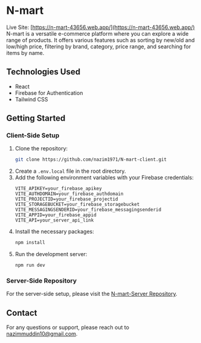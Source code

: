 # N-mart
Live Site: [https://n-mart-43656.web.app/](https://n-mart-43656.web.app/)
N-mart is a versatile e-commerce platform where you can explore a wide range of products. It offers various features such as sorting by new/old and low/high price, filtering by brand, category, price range, and searching for items by name.

## Technologies Used
- React
- Firebase for Authentication
- Tailwind CSS

## Getting Started

### Client-Side Setup
1. Clone the repository:
   ```bash
   git clone https://github.com/nazim1971/N-mart-client.git
   ```
2. Create a `.env.local` file in the root directory.
3. Add the following environment variables with your Firebase credentials:
   ```plaintext
   VITE_APIKEY=your_firebase_apikey
   VITE_AUTHDOMAIN=your_firebase_authdomain
   VITE_PROJECTID=your_firebase_projectid
   VITE_STORAGEBUCKET=your_firebase_storagebucket
   VITE_MESSAGINGSENDERID=your_firebase_messagingsenderid
   VITE_APPID=your_firebase_appid
   VITE_API=your_server_api_link
   ```
4. Install the necessary packages:
   ```bash
   npm install
   ```
5. Run the development server:
   ```bash
   npm run dev
   ```

### Server-Side Repository
For the server-side setup, please visit the [N-mart-Server Repository](https://github.com/nazim1971/N-mart-server.git).

## Contact
For any questions or support, please reach out to [nazimmuddin10@gmail.com](mailto:nazimmuddin10@gmail.com).
```

